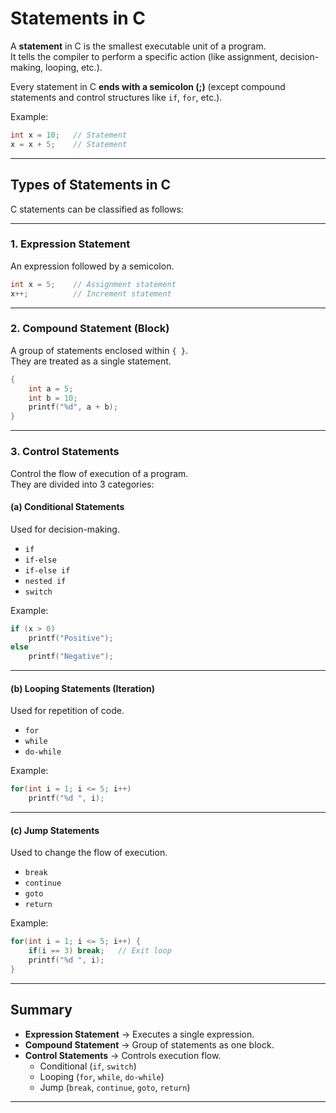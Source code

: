# Statements in C

A **statement** in C is the smallest executable unit of a program.  
It tells the compiler to perform a specific action (like assignment, decision-making, looping, etc.).

Every statement in C **ends with a semicolon (;)** (except compound statements and control structures like `if`, `for`, etc.).

Example:
```c
int x = 10;   // Statement
x = x + 5;    // Statement
```

---

## Types of Statements in C

C statements can be classified as follows:

---

### 1. Expression Statement
An expression followed by a semicolon.
```c
int x = 5;    // Assignment statement
x++;          // Increment statement
```

---

### 2. Compound Statement (Block)
A group of statements enclosed within `{ }`.  
They are treated as a single statement.
```c
{
    int a = 5;
    int b = 10;
    printf("%d", a + b);
}
```

---

### 3. Control Statements
Control the flow of execution of a program.  
They are divided into 3 categories:

#### (a) Conditional Statements
Used for decision-making.
- `if`
- `if-else`
- `if-else if`
- `nested if`
- `switch`

Example:
```c
if (x > 0)
    printf("Positive");
else
    printf("Negative");
```

---

#### (b) Looping Statements (Iteration)
Used for repetition of code.
- `for`
- `while`
- `do-while`

Example:
```c
for(int i = 1; i <= 5; i++)
    printf("%d ", i);
```

---

#### (c) Jump Statements
Used to change the flow of execution.
- `break`
- `continue`
- `goto`
- `return`

Example:
```c
for(int i = 1; i <= 5; i++) {
    if(i == 3) break;   // Exit loop
    printf("%d ", i);
}
```

---

## Summary

- **Expression Statement** → Executes a single expression.  
- **Compound Statement** → Group of statements as one block.  
- **Control Statements** → Controls execution flow.  
  - Conditional (`if`, `switch`)  
  - Looping (`for`, `while`, `do-while`)  
  - Jump (`break`, `continue`, `goto`, `return`)  

---
